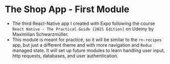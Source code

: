 ﻿# The Shop App - First Module
  - The third React-Native app I created with Expo following the course `React Native - The Practical Guide [2021 Edition]` on Udemy by Maximilian Schwarzmüller.
  - This module is meant for practice, so it will be similar to the `rn-recipes` app, but just a different theme and with more navigation and `Redux` managed state. It will set up future modules to learn handling user input, http requests, databases, and user authentication.
